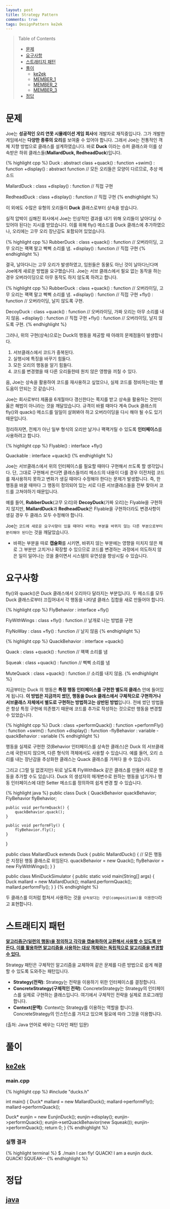 ```yaml
---
layout: post
title: Strategy Pattern
comments: true
tags: DesignPattern ke2ek
---
```


> Table of Contents
> * [문제](#문제)
> * [요구사항](#요구사항)
> * [스트래티지 패턴](#스트래티지-패턴)
> * [풀이](#풀이)
>    * [ke2ek](#ke2ek)
>    * [MEMBER_1](#MEMBER_1)
>    * [MEMBER_2](#MEMBER_2)
>    * [MEMBER_3](#MEMBER_3)
> * [정답](#정답)


# 문제

Joe는 **성공적인 오리 연못 시뮬레이션 게임 회사**에 개발자로 재직중입니다. 그가 개발한 게임에서는 **다양한 종류의 오리**를 보여줄 수 있어야 합니다. 그래서 Joe는 전통적인 객체 지향 방법으로 클래스를 설계하였습니다. 바로 **Duck** 이라는 슈퍼 클래스와 이를 상속받은 하위 클래스들(**MallardDuck, RedheadDuck**)입니다.

{% highlight cpp %}
Duck : abstract class
  +quack()      : function
  +swim()       : function
  +display()    : abstract function  // 모든 오리들은 모양이 다르므로, 추상 메소드

MallardDuck : class
  +display()    : function  // 직접 구현

RedheadDuck : class
  +display()    : function  // 직접 구현
{% endhighlight %}

이 외에도 수많은 유형의 오리들이 **Duck** 클래스로부터 상속을 받습니다.

실적 압박이 심해진 회사에서 Joe는 인상적인 결과를 내기 위해 오리들이 날아다닐 수 있어야 된다는 지시를 받았습니다. 이를 위해 fly() 메소드를 Duck 클래스에 추가하였으나, 오리에는 고무 오리 장난감도 포함되어 있었습니다.

{% highlight cpp %}
RubberDuck : class
  +quack()      : function // 오버라이딩, 고무 오리는 꽥꽥 말고 삑삑 소리를 냄.
  +display()    : function // 직접 구현
{% endhighlight %}

결국, 날아다니는 고무 오리가 발생하였고, 임원들은 동물도 아닌 것이 날아다닌다며 Joe에게 새로운 방법을 요구했습니다. Joe는 서브 클래스에서 필요 없는 동작을 하는 경우 오버라이딩으로 아무 동작도 하지 않도록 하려고 합니다.

{% highlight cpp %}
RubberDuck : class
  +quack()      : function // 오버라이딩, 고무 오리는 꽥꽥 말고 삑삑 소리를 냄.
  +display()    : function // 직접 구현
  +fly()        : function // 오버라이딩, 날지 않도록 구현.

DecoyDuck : class
  +quack()      : function // 오버라이딩, 가짜 오리는 아무 소리를 내지 않음.
  +display()    : function // 직접 구현
  +fly()        : function // 오버라이딩, 날지 않도록 구현.
{% endhighlight %}

그러나, 위의 구현(상속)으로는 Duck의 행동을 제공할 때 아래의 문제점들이 발생합니다.
1. 서브클래스에서 코드가 중복된다.
2. 실행시에 특징을 바꾸기 힘들다.
3. 모든 오리의 행동을 알기 힘들다.
4. 코드를 변경했을 때 다른 오리들한테 원치 않은 영향을 끼칠 수 있다.

음, Joe는 상속을 활용하여 코드를 재사용하고 싶었으나, 실제 코드를 정비하는데는 별 도움이 안되는 것 같습니다.

Joe는 회사로부터 제품을 6개월마다 갱신한다는 쪽지를 받고 상속을 활용하는 것만이 옳은 해법이 아니라는 것을 깨달았습니다. 규격이 바뀔 때마다 계속 Duck 클래스의 fly()와 quack() 메소드를 일일이 살펴봐야 하고 오버라이딩을 다시 해야 될 수도 있기 때문입니다.

정리하자면, 전체가 아닌 일부 형식의 오리만 날거나 꽥꽥거릴 수 있도록 **인터페이스**를 사용하려고 합니다.

{% highlight cpp %}
Flyable() : interface
  +fly()

Quackable : interface
  +quack()
{% endhighlight %}

Joe는 서브클래스에서 위의 인터페이스를 필요할 때마다 구현해서 쓰도록 할 생각입니다. 단, 그대로 구현해서 쓴다면 클래스들끼리 메소드의 내용이 다를 경우 이전처럼 코드를 재사용하지 못하고 변화가 생길 때마다 수정해야 한다는 문제가 발생합니다. 즉, 한 행동을 바꿀 때마다 그 행동이 정의되어 있는 서로 다른 서브클래스들을 전부 찾아서 코드를 고쳐야하기 때문입니다.

예를 들어, **RubberDuck**(고무 오리)와 **DecoyDuck**(가짜 오리)는 Flyable을 구현하지 않지만, **MallardDuck**과 **RedheadDuck**은 Flyable을 구현하더라도 변경사항이 생길 경우 두 클래스 모두 수정해야 합니다.

Joe는 `코드에 새로운 요구사항이 있을 때마다 바뀌는 부분을 바뀌지 않는 다른 부분으로부터 분리해야 된다`는 것을 깨달았습니다.

* 바뀌는 부분을 따로 **캡슐화**를 시키면, 바뀌지 않는 부분에는 영향을 미치지 않은 채로 그 부분만 고치거나 확장할 수 있으므로 코드를 변경하는 과정에서 의도하지 않은 일이 일어나는 것을 줄이면서 시스템의 유연성을 향상시킬 수 있습니다.


# 요구사항


fly()와 quack()은 Duck 클래스에서 오리마다 달라지는 부분입니다. 두 메소드를 모두 Duck 클래스로부터 끄집어내서 각 행동을 나타낼 클래스 집합을 새로 만들어야 합니다.

{% highlight cpp %}
FlyBehavior : interface
  +fly()

FlyWithWings : class
  +fly()    : function  // 날개로 나는 방법을 구현

FlyNoWay : class
  +fly()    : function  // 날지 않음
{% endhighlight %}

{% highlight cpp %}
QuackBehavior : interface
  +quack()

Quack : class
  +quack()  : function  // 꽥꽥 소리를 냄

Squeak : class
  +quack()  : function  // 삑삑 소리를 냄

MuteQuack : class
  +quack()  : function  // 소리를 내지 않음.
{% endhighlight %}

지금부터는 Duck 의 행동은 **특정 행동 인터페이스를 구현한 별도의 클래스** 안에 들어있게 됩니다. **이 방법은 지금까지 썼던, 행동을 Duck 클래스에서 구체적으로 구현하거나 서브클래스 자체에서 별도로 구현하는 방법하고는 상반된 방법**입니다. 전에 썼던 방법들은 항상 특정 구현에 의존했기 때문에 코드를 추가로 작성하는 것으로만 행동을 변경할 수 있었습니다.

{% highlight cpp %}
Duck : class
  +performQuack()   : function
  +performFly()     : function
  +swim()           : function
  +display()        : function
  -flyBehavior      : variable
  -quackBehavior    : variable
{% endhighlight %}

행동을 실제로 구현한 것(Behavior 인터페이스를 상속한 클래스)은 Duck 의 서브클래스에 국한되지 않으며, 다른 형식의 객체에서도 사용할 수 있습니다. 예를 들어, 오리 소리를 내는 장난감을 추상화한 클래스는 Quack 클래스를 가져다 쓸 수 있습니다.

그리고 (그럴 일 없겠지만) 뒤로 날도록 FlyWithBack 같은 클래스를 만들어 새로운 행동을 추가할 수도 있습니다. Duck 의 생성자의 매개변수로 원하는 행동을 넘기거나 행동 인터페이스에 대한 Setter 메소드를 정의하여 쉽게 변경 할 수 있습니다.

{% highlight java %}
public class Duck {
    QuackBehavior quackBehavior;
    FlyBehavior flyBehavior;

    public void performQuack() {
        quackBehavior.quack();
    }

    public void performFly() {
        flyBehavior.fly();
    }
}

public class MallardDuck extends Duck {
    public MallardDuck() {
        // 모든 행동은 지정된 행동 클래스로 위임된다.
        quackBehavior = new Quack();
        flyBehavior = new FlyWithWings();
    }
}

public class MiniDuckSimulator {
    public static void main(String[] args) {
        Duck mallard = new MallardDuck();
        mallard.performQuack();
        mallard.performFly();
    }
}
{% endhighlight %}

두 클래스를 이처럼 합쳐서 사용하는 것을 `상속보다는 구성(composition)을 이용한다`라고 표현합니다.

# 스트래티지 패턴

**[알고리즘군(일련의 행동)을 정의하고 각각을 캡슐화하여 교환해서 사용할 수 있도록 만든다. 이를 활용하면 알고리즘을 사용하는 대상 객체와는 독립적으로 알고리즘을 변경할 수 있다.](https://en.wikipedia.org/wiki/Strategy_pattern/java)**

Strategy 패턴은 구체적인 알고리즘을 교체하여 같은 문제를 다른 방법으로 쉽게 해결할 수 있도록 도와주는 패턴입니다.
* **Strategy(전략)**: Strategy는 전략을 이용하기 위한 인터페이스를 결정합니다.
* **ConcreteStrategy(구체적인 전략)**: ConcreteStrategy는 Strategy의 인터페이스를 실제로 구현하는 클래스입니다. 여기에서 구체적인 전략을 실제로 프로그래밍합니다.
* **Context(문맥)**: Context는 Strategy를 이용하는 역할을 합니다. ConcreteStrategy의 인스턴스를 가지고 있으며 필요에 따라 그것을 이용합니다.

(출처: Java 언어로 배우는 디자인 패턴 입문)

# 풀이

## [ke2ek](https://github.com/survive-and-go/survive-and-go.github.io/tree/main/_data/ke2ek/StrategyPattern/cpp)

### main.cpp

{% highlight cpp %}
#include "ducks.h"

int main() {
  Duck* mallard = new MallardDuck();
  mallard->performFly();
  mallard->performQuack();

  Duck* eunjin = new EunjinDuck();
  eunjin->display();
  eunjin->performQuack();
  eunjin->setQuackBehavior(new Squeak());
  eunjin->performQuack();
  return 0;
}
{% endhighlight %}

### 실행 결과

{% highlight terminal %}
$ ./main
I can fly!
QUACK!
I am a eunjin duck.
QUACK!
SQUEAK--
{% endhighlight %}

# 정답

## [java](https://github.com/survive-and-go/survive-and-go.github.io/tree/main/_data/ke2ek/StrategyPattern/java)
